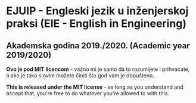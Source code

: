 # EJUIP - Engleski jezik u inženjerskoj praksi (EIE - English in Engineering)

## Akademska godina 2019./2020. (Academic year 2019/2020)

**Ovo je pod MIT licencom** - važno mi je samo da to razumijete i prihvaćate, a ako je tako s ovim možete činiti što god vam je dopušteno.

**This is released under the MIT license** - as long as you understand and accept that, you're free to do whatever you're allowed to with this.
